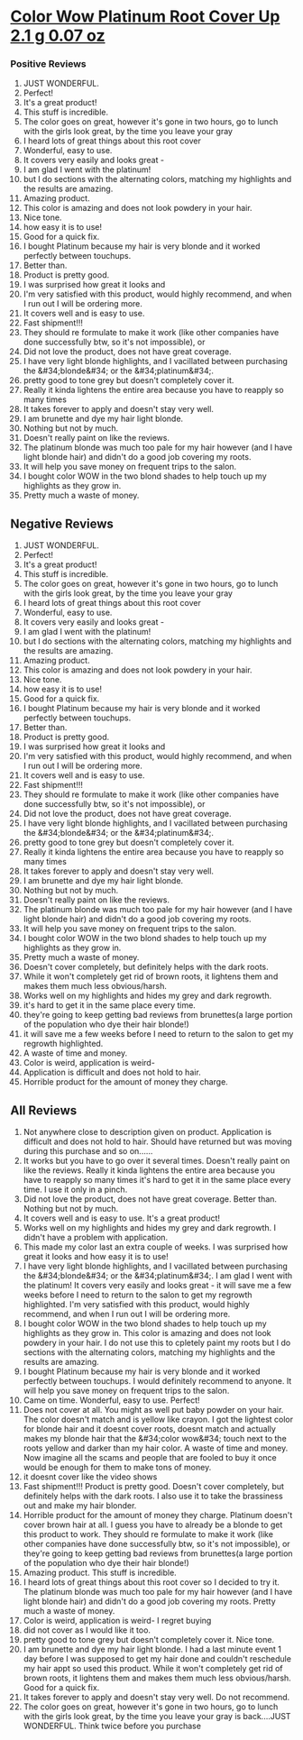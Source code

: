 # [Color Wow Platinum Root Cover Up 2.1 g 0.07 oz](https://products.checkmycream.com/products/Color-Wow-Platinum-Root-Cover-Up-2.1-g-0.07-oz.html)

### Positive Reviews

<ol>
      <li>JUST WONDERFUL.  </li>
      <li>Perfect!</li>
      <li>It&#x27;s a great product!</li>
      <li>This stuff is incredible.</li>
      <li>The color goes on great, however it&#x27;s gone in two hours, go to lunch with the girls look great, by the time you leave your gray</li>
      <li>I heard lots of great things about this root cover</li>
      <li>Wonderful, easy to use.</li>
      <li>It covers very easily and looks great -</li>
      <li>I am glad I went with the platinum!  </li>
      <li>but I do sections with the alternating colors, matching my highlights and the results are amazing.</li>
      <li>Amazing product.</li>
      <li>This color is amazing and does not look powdery in your hair.  </li>
      <li>Nice tone.</li>
      <li>how easy it is to use!</li>
      <li>Good for a quick fix.</li>
      <li>I bought Platinum because my hair is very blonde and it worked perfectly between touchups.</li>
      <li>Better than.</li>
      <li>Product is pretty good.</li>
      <li>I was surprised how great it looks and</li>
      <li>I&#x27;m very satisfied with this product, would highly recommend, and when I run out I will be ordering more.</li>
      <li>It covers well and is easy to use.</li>
      <li>Fast shipment!!!</li>
      <li>They should re formulate to make it work (like other companies have done successfully btw, so it&#x27;s not impossible), or</li>
      <li>Did not love the product, does not have great coverage.</li>
      <li>I have very light blonde highlights, and I vacillated between purchasing the &amp;#34;blonde&amp;#34; or the &amp;#34;platinum&amp;#34;.  </li>
      <li>pretty good to tone grey but doesn&#x27;t completely cover it.</li>
      <li>Really it kinda lightens the entire area because you have to reapply so many times</li>
      <li>It takes forever to apply and doesn&#x27;t stay very well.</li>
      <li>I am brunette and dye my hair light blonde.</li>
      <li>Nothing but not by much.</li>
      <li>Doesn&#x27;t really paint on like the reviews.</li>
      <li>The platinum blonde was much too pale for my hair however (and I have light blonde hair) and didn&#x27;t do a good job covering my roots.</li>
      <li>It will help you save money on frequent trips to the salon.</li>
      <li>I bought color WOW in the two blond shades to help touch up my highlights as they grow in.  </li>
      <li>Pretty much a waste of money.</li>
</ol>


<h2>Negative Reviews</h2>
<ol>
<li> JUST WONDERFUL.  </li>
<li> Perfect!</li>
<li> It&#x27;s a great product!</li>
<li> This stuff is incredible.</li>
<li> The color goes on great, however it&#x27;s gone in two hours, go to lunch with the girls look great, by the time you leave your gray</li>
<li> I heard lots of great things about this root cover</li>
<li> Wonderful, easy to use.</li>
<li> It covers very easily and looks great -</li>
<li> I am glad I went with the platinum!  </li>
<li> but I do sections with the alternating colors, matching my highlights and the results are amazing.</li>
<li> Amazing product.</li>
<li> This color is amazing and does not look powdery in your hair.  </li>
<li> Nice tone.</li>
<li> how easy it is to use!</li>
<li> Good for a quick fix.</li>
<li> I bought Platinum because my hair is very blonde and it worked perfectly between touchups.</li>
<li> Better than.</li>
<li> Product is pretty good.</li>
<li> I was surprised how great it looks and</li>
<li> I&#x27;m very satisfied with this product, would highly recommend, and when I run out I will be ordering more.</li>
<li> It covers well and is easy to use.</li>
<li> Fast shipment!!!</li>
<li> They should re formulate to make it work (like other companies have done successfully btw, so it&#x27;s not impossible), or</li>
<li> Did not love the product, does not have great coverage.</li>
<li> I have very light blonde highlights, and I vacillated between purchasing the &amp;#34;blonde&amp;#34; or the &amp;#34;platinum&amp;#34;.  </li>
<li> pretty good to tone grey but doesn&#x27;t completely cover it.</li>
<li> Really it kinda lightens the entire area because you have to reapply so many times</li>
<li> It takes forever to apply and doesn&#x27;t stay very well.</li>
<li> I am brunette and dye my hair light blonde.</li>
<li> Nothing but not by much.</li>
<li> Doesn&#x27;t really paint on like the reviews.</li>
<li> The platinum blonde was much too pale for my hair however (and I have light blonde hair) and didn&#x27;t do a good job covering my roots.</li>
<li> It will help you save money on frequent trips to the salon.</li>
<li> I bought color WOW in the two blond shades to help touch up my highlights as they grow in.  </li>
<li> Pretty much a waste of money.</li>
<li> Doesn&#x27;t cover completely, but definitely helps with the dark roots.</li>
<li> While it won&#x27;t completely get rid of brown roots, it lightens them and makes them much less obvious/harsh.</li>
<li> Works well on my highlights and hides my grey and dark regrowth.</li>
<li> it&#x27;s hard to get it in the same place every time.</li>
<li> they&#x27;re going to keep getting bad reviews from brunettes(a large portion of the population who dye their hair blonde!)</li>
<li> it will save me a few weeks before I need to return to the salon to get my regrowth highlighted.  </li>
<li> A waste of time and money.</li>
<li> Color is weird, application is weird-</li>
<li> Application is difficult and does not hold to hair.  </li>
<li> Horrible product for the amount of money they charge.</li>
</ol>

<h2>All Reviews</h2>

<ol>
    <li> Not anywhere close to description given on product.  Application is difficult and does not hold to hair.  Should have returned but was moving during this purchase and so on......</li>
    <li> It works but you have to go over it several times. Doesn&#x27;t really paint on like the reviews. Really it kinda lightens the entire area because you have to reapply so many times it&#x27;s hard to get it in the same place every time. I use it only in a pinch.</li>
    <li> Did not love the product, does not have great coverage. Better than. Nothing but not by much.</li>
    <li> It covers well and is easy to use. It&#x27;s a great product!</li>
    <li> Works well on my highlights and hides my grey and dark regrowth. I didn&#x27;t have a problem with application.</li>
    <li> This made my color last an extra couple of weeks.  I was surprised how great it looks and how easy it is to use!</li>
    <li> I have very light blonde highlights, and I vacillated between purchasing the &amp;#34;blonde&amp;#34; or the &amp;#34;platinum&amp;#34;.  I am glad I went with the platinum!  It covers very easily and looks great - it will save me a few weeks before I need to return to the salon to get my regrowth highlighted.  I&#x27;m very satisfied with this product, would highly recommend, and when I run out I will be ordering more.</li>
    <li> I bought color WOW in the two blond shades to help touch up my highlights as they grow in.  This color is amazing and does not look powdery in your hair.  I do not use this to cpletely paint my roots but I do sections with the alternating colors, matching my highlights and the results are amazing.</li>
    <li> I bought Platinum because my hair is very blonde and it worked perfectly between touchups. I would definitely recommend to anyone. It will help you save money on frequent trips to the salon.</li>
    <li> Came on time.  Wonderful, easy to use. Perfect!</li>
    <li> Does not cover at all. You might as well put baby powder on your hair. The color doesn&#x27;t match and is yellow like crayon. I got the lightest color for blonde hair and it doesnt cover roots, doesnt match and actually makes my blonde hair that the &amp;#34;color wow&amp;#34; touch next to the roots yellow and darker than my hair color. A waste of time and money. Now imagine all the scams and people that are fooled to buy it once would be enough for them to make tons of money.</li>
    <li> it doesnt cover like the video shows</li>
    <li> Fast shipment!!! Product is pretty good. Doesn&#x27;t cover completely, but definitely helps with the dark roots. I also use it to take the brassiness out and make my hair blonder.</li>
    <li> Horrible product for the amount of money they charge. Platinum doesn&#x27;t cover brown hair at all. I guess you have to already be a blonde to get this product to work. They should re formulate to make it work (like other companies have done successfully btw, so it&#x27;s not impossible), or they&#x27;re going to keep getting bad reviews from brunettes(a large portion of the population who dye their hair blonde!)</li>
    <li> Amazing product. This stuff is incredible.</li>
    <li> I heard lots of great things about this root cover so I decided to try it. The platinum blonde was much too pale for my hair however (and I have light blonde hair) and didn&#x27;t do a good job covering my roots. Pretty much a waste of money.</li>
    <li> Color is weird, application is weird- I regret buying</li>
    <li> did not cover as I would like it too.</li>
    <li> pretty good to tone grey but doesn&#x27;t completely cover it. Nice tone.</li>
    <li> I am brunette and dye my hair light blonde. I had a last minute event 1 day before I was supposed to get my hair done and couldn&#x27;t reschedule my hair appt so used this product. While it won&#x27;t completely get rid of brown roots, it lightens them and makes them much less obvious/harsh. Good for a quick fix.</li>
    <li> It takes forever to apply and doesn&#x27;t stay very well. Do not recommend.</li>
    <li> The color goes on great, however it&#x27;s gone in two hours, go to lunch with the girls look great, by the time you leave your gray is back....JUST WONDERFUL.  Think twice before you purchase</li>
</ol>




